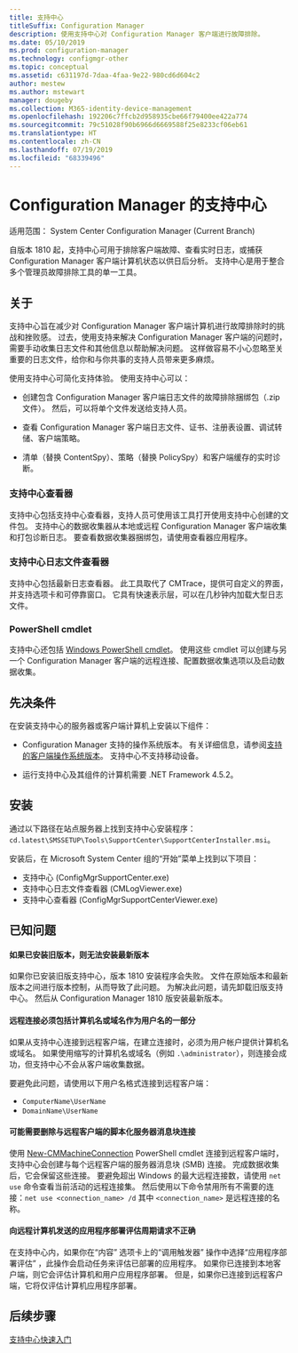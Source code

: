 ```yaml
---
title: 支持中心
titleSuffix: Configuration Manager
description: 使用支持中心对 Configuration Manager 客户端进行故障排除。
ms.date: 05/10/2019
ms.prod: configuration-manager
ms.technology: configmgr-other
ms.topic: conceptual
ms.assetid: c631197d-7daa-4faa-9e22-980cd6d604c2
author: mestew
ms.author: mstewart
manager: dougeby
ms.collection: M365-identity-device-management
ms.openlocfilehash: 192206c7ffcb2d958935cbe66f79400ee422a774
ms.sourcegitcommit: 79c51028f90b6966d6669588f25e8233cf06eb61
ms.translationtype: HT
ms.contentlocale: zh-CN
ms.lasthandoff: 07/19/2019
ms.locfileid: "68339496"
---
```

# <a name="support-center-for-configuration-manager"></a>Configuration Manager 的支持中心

适用范围：  System Center Configuration Manager (Current Branch)

<!--1357489-->
自版本 1810 起，支持中心可用于排除客户端故障、查看实时日志，或捕获 Configuration Manager 客户端计算机状态以供日后分析。 支持中心是用于整合多个管理员故障排除工具的单一工具。 



## <a name="about"></a>关于 

支持中心旨在减少对 Configuration Manager 客户端计算机进行故障排除时的挑战和挫败感。 过去，使用支持来解决 Configuration Manager 客户端的问题时，需要手动收集日志文件和其他信息以帮助解决问题。 这样做容易不小心忽略至关重要的日志文件，给你和与你共事的支持人员带来更多麻烦。

使用支持中心可简化支持体验。 使用支持中心可以：

- 创建包含 Configuration Manager 客户端日志文件的故障排除捆绑包（.zip 文件）。 然后，可以将单个文件发送给支持人员。  

- 查看 Configuration Manager 客户端日志文件、证书、注册表设置、调试转储、客户端策略。  

- 清单（替换 ContentSpy）、策略（替换 PolicySpy）和客户端缓存的实时诊断。  


### <a name="support-center-viewer"></a>支持中心查看器

支持中心包括支持中心查看器，支持人员可使用该工具打开使用支持中心创建的文件包。 支持中心的数据收集器从本地或远程 Configuration Manager 客户端收集和打包诊断日志。 要查看数据收集器捆绑包，请使用查看器应用程序。


### <a name="support-center-log-file-viewer"></a>支持中心日志文件查看器

支持中心包括最新日志查看器。 此工具取代了 CMTrace，提供可自定义的界面，并支持选项卡和可停靠窗口。 它具有快速表示层，可以在几秒钟内加载大型日志文件。


### <a name="powershell-cmdlets"></a>PowerShell cmdlet

支持中心还包括 [Windows PowerShell cmdlet](https://go.microsoft.com/fwlink/?linkid=397830)。 使用这些 cmdlet 可以创建与另一个 Configuration Manager 客户端的远程连接、配置数据收集选项以及启动数据收集。



## <a name="prerequisites"></a>先决条件

在安装支持中心的服务器或客户端计算机上安装以下组件：

- Configuration Manager 支持的操作系统版本。 有关详细信息，请参阅[支持的客户端操作系统版本](/sccm/core/plan-design/configs/supported-operating-systems-for-clients-and-devices)。 支持中心不支持移动设备。  

- 运行支持中心及其组件的计算机需要 .NET Framework 4.5.2。  



## <a name="install"></a>安装

通过以下路径在站点服务器上找到支持中心安装程序：`cd.latest\SMSSETUP\Tools\SupportCenter\SupportCenterInstaller.msi`。

安装后，在 Microsoft System Center 组的“开始”菜单上找到以下项目：   
- 支持中心 (ConfigMgrSupportCenter.exe)  
- 支持中心日志文件查看器 (CMLogViewer.exe)  
- 支持中心查看器 (ConfigMgrSupportCenterViewer.exe)  



## <a name="known-issues"></a>已知问题 

#### <a name="you-cant-install-the-latest-version-if-an-older-version-is-already-installed"></a>如果已安装旧版本，则无法安装最新版本
<!--SCCMDocs-pr issue #3090-->
如果你已安装旧版支持中心，版本 1810 安装程序会失败。 文件在原始版本和最新版本之间进行版本控制，从而导致了此问题。 为解决此问题，请先卸载旧版支持中心。 然后从 Configuration Manager 1810 版安装最新版本。

#### <a name="remote-connections-must-include-computer-name-or-domain-as-part-of-the-user-name"></a>远程连接必须包括计算机名或域名作为用户名的一部分
如果从支持中心连接到远程客户端，在建立连接时，必须为用户帐户提供计算机名或域名。 如果使用缩写的计算机名或域名（例如 `.\administrator`），则连接会成功，但支持中心不会从客户端收集数据。 

要避免此问题，请使用以下用户名格式连接到远程客户端： 
- `ComputerName\UserName`  
- `DomainName\UserName`  

#### <a name="scripted-server-message-block-connections-to-remote-clients-might-require-removal"></a>可能需要删除与远程客户端的脚本化服务器消息块连接
使用 [New-CMMachineConnection](https://go.microsoft.com/fwlink/p/?linkid=390542) PowerShell cmdlet 连接到远程客户端时，支持中心会创建与每个远程客户端的服务器消息块 (SMB) 连接。 完成数据收集后，它会保留这些连接。 要避免超出 Windows 的最大远程连接数，请使用 `net use` 命令查看当前活动的远程连接集。 然后使用以下命令禁用所有不需要的连接：`net use <connection_name> /d` 
其中 `<connection_name>` 是远程连接的名称。

#### <a name="application-deployment-evaluation-cycle-request-isnt-sent-correctly-to-remote-machines"></a>向远程计算机发送的应用程序部署评估周期请求不正确
<!--2849356-->
在支持中心内，如果你在“内容”  选项卡上的“调用触发器”  操作中选择“应用程序部署评估”  ，此操作会启动任务来评估已部署的应用程序。 如果你已连接到本地客户端，则它会评估计算机和用户应用程序部署。 但是，如果你已连接到远程客户端，它将仅评估计算机应用程序部署。


## <a name="next-steps"></a>后续步骤

[支持中心快速入门](/sccm/core/support/support-center-quickstart)
